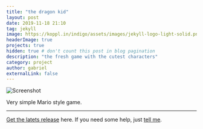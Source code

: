 ```yaml
---
title: "the dragon kid"
layout: post
date: 2019-11-18 21:10
tag: jekyll
image: https://koppl.in/indigo/assets/images/jekyll-logo-light-solid.png
headerImage: true
projects: true
hidden: true # don't count this post in blog pagination
description: "the fresh game with the cutest characters"
category: project
author: gabriel
externalLink: false
---
```


![Screenshot](https://raw.githubusercontent.com/sergiokopplin/indigo/gh-pages/assets/screen-shot.png)

Very simple Mario style game.

---

[Get the latets release](https://github.com/funkyzooink/fresh-engine/releases) here.
If you need some help, just [tell me](http://github.com/sergiokopplin/indigo/issues).
